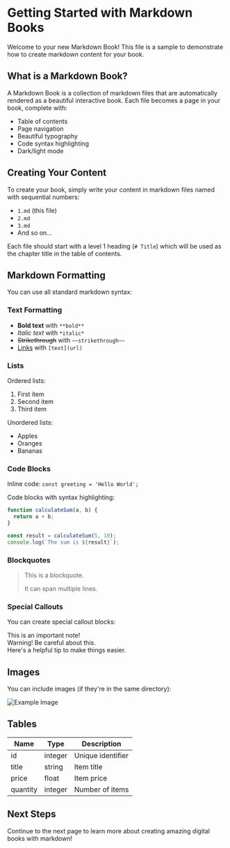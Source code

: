 # Getting Started with Markdown Books

Welcome to your new Markdown Book! This file is a sample to demonstrate how to create markdown content for your book.

## What is a Markdown Book?

A Markdown Book is a collection of markdown files that are automatically rendered as a beautiful interactive book. Each file becomes a page in your book, complete with:

- Table of contents
- Page navigation
- Beautiful typography
- Code syntax highlighting
- Dark/light mode

## Creating Your Content

To create your book, simply write your content in markdown files named with sequential numbers:

- `1.md` (this file)
- `2.md`
- `3.md`
- And so on...

Each file should start with a level 1 heading (`# Title`) which will be used as the chapter title in the table of contents.

## Markdown Formatting

You can use all standard markdown syntax:

### Text Formatting

- **Bold text** with `**bold**`
- *Italic text* with `*italic*`
- ~~Strikethrough~~ with `~~strikethrough~~`
- [Links](https://example.com) with `[text](url)`

### Lists

Ordered lists:

1. First item
2. Second item
3. Third item

Unordered lists:

- Apples
- Oranges
- Bananas

### Code Blocks

Inline code: `const greeting = 'Hello World';`

Code blocks with syntax highlighting:

```javascript
function calculateSum(a, b) {
  return a + b;
}

const result = calculateSum(5, 10);
console.log(`The sum is ${result}`);
```

### Blockquotes

> This is a blockquote.
> 
> It can span multiple lines.

### Special Callouts

You can create special callout blocks:

<div class="note">
This is an important note!
</div>

<div class="warning">
Warning! Be careful about this.
</div>

<div class="tip">
Here's a helpful tip to make things easier.
</div>

## Images

You can include images (if they're in the same directory):

![Example Image](https://via.placeholder.com/800x400/3a7bd5/ffffff?text=Example+Image)

## Tables

| Name     | Type    | Description       |
|----------|---------|-------------------|
| id       | integer | Unique identifier |
| title    | string  | Item title        |
| price    | float   | Item price        |
| quantity | integer | Number of items   |

## Next Steps

Continue to the next page to learn more about creating amazing digital books with markdown!
